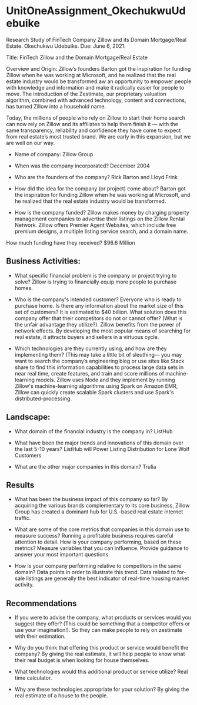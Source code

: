 # UnitOneAssignment_OkechukwuUdebuike


Research Study of FinTech Company Zillow and its Domain Mortgage/Real Estate.
Okechukwu Udebuike.
Due: June 6, 2021.

Title: FinTech Zillow and the Domain Mortgage/Real Estate

Overview and Origin: Zillow’s founders Barton got the inspiration for funding Zillow when he was working at Microsoft, and he realized that the real estate industry would be transformed.aw an opportunity to empower people with knowledge and information and make it radically easier for people to move. The introduction of the Zestimate, our proprietary valuation algorithm, combined with advanced technology, content and connections, has turned Zillow into a household name.

Today, the millions of people who rely on Zillow to start their home search can now rely on Zillow and its affiliates to help them finish it — with the same transparency, reliability and confidence they have come to expect from real estate’s most trusted brand. We are early in this expansion, but we are well on our way.

* Name of company: Zillow Group

* When was the company incorporated? December 2004

* Who are the founders of the company? Rick Barton and Lloyd Frink

* How did the idea for the company (or project) come about? Barton got the inspiration for funding Zillow when he was working at Microsoft, and he realized that the real estate industry would be transformed.

* How is the company funded? Zillow makes money by charging property management companies to advertise their listings on the Zillow Rental Network. Zillow offers Premier Agent Websites, which include free premium designs, a multiple listing service search, and a domain name.

How much funding have they received? $96.6 Million


## Business Activities:

* What specific financial problem is the company or project trying to solve? Zillow is trying to financially equip more people to purchase homes.

* Who is the company's intended customer?  Everyone who is ready to purchase home. Is there any information about the market size of this set of customers? It is estimated to $40 billion.
What solution does this company offer that their competitors do not or cannot offer? (What is the unfair advantage they utilize?). Zillow benefits from the power of network effects. By developing the most popular means of searching for real estate, it attracts buyers and sellers in a virtuous cycle.

* Which technologies are they currently using, and how are they implementing them? (This may take a little bit of sleuthing–– you may want to search the company’s engineering blog or use sites like Stack share to find this information capabilities to process large data sets in near real time, create features, and train and score millions of machine-learning models. Zillow uses Node and they implement by running Zillow's machine-learning algorithms using Spark on Amazon EMR, Zillow can quickly create scalable Spark clusters and use Spark's distributed-processing.


## Landscape:

* What domain of the financial industry is the company in? ListHub

* What have been the major trends and innovations of this domain over the last 5-10 years? ListHub will Power Listing Distribution for Lone Wolf Customers

* What are the other major companies in this domain? Trulia


## Results

* What has been the business impact of this company so far? By acquiring the various brands complementary to its core business, Zillow Group has created a dominant hub for U.S.-based real estate internet traffic.

* What are some of the core metrics that companies in this domain use to measure success? Running a profitable business requires careful attention to detail.
 How is your company performing, based on these metrics? Measure variables that you can influence. Provide guidance to answer your most important questions.

* How is your company performing relative to competitors in the same domain? Data points in order to illustrate this trend. Data related to for-sale listings are generally the best indicator of real-time housing market activity.


## Recommendations

* If you were to advise the company, what products or services would you suggest they offer? (This could be something that a competitor offers or use your imagination!). So they can make people to rely on zestimate with their estimation.

* Why do you think that offering this product or service would benefit the company? By giving the real estimate, it will help people to know what their real budget is when looking for house themselves.

* What technologies would this additional product or service utilize? Real time calculator.

* Why are these technologies appropriate for your solution? By giving the real estimate of a house to the people.
